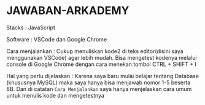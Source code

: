# JAWABAN-ARKADEMY

Stacks : JavaScript

Software : VSCode dan Google Chrome

Cara menjalankan : 
    Cukup menuliskan kode2 di teks editor(disini saya menggunakan VSCode) agar lebih mudah.
    Bisa mengetest kodenya melalui console di Google Chrome dengan cara menekan tombol CTRL + SHIFT + I

Hal yang perlu dijelaskan : 
  Karena saya baru mulai belajar tentang Database (khususnya MySQL) maka saya hanya bisa menjawab nomor 1-5 beserta 6B.
  Dan di catatan `Cara Menjalankan` saya hanya menjelaskan cara umum untuk menulis kode dan mengetestnya
